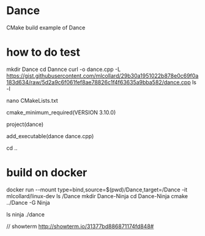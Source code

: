 # Dance
CMake build example of Dance


# how to do test
mkdir Dance
cd Dannce
curl -o dance.cpp -L https://gist.githubusercontent.com/mlcollard/29b30a1951022b878e0c69f0a183d634/raw/5d2a9c6f061fef8ae78826c1f4f63635a9bba582/dance.cpp
ls -l

nano CMakeLists.txt

cmake_minimum_required(VERSION 3.10.0)

project(dance)

add_executable(dance dance.cpp)


cd ..

# build on docker
docker run --mount type=bind,source=$(pwd)/Dance,target=/Dance -it mlcollard/linux-dev
ls /Dance
mkdir Dance-Ninja
cd Dance-Ninja
cmake ../Dance -G Ninja

ls
ninja
./dance

// showterm
http://showterm.io/31377bd886871174fd848#
